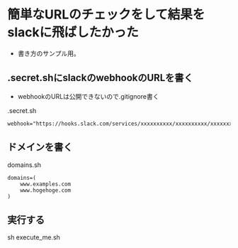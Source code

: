 # 簡単なURLのチェックをして結果をslackに飛ばしたかった
- 書き方のサンプル用。

## .secret.shにslackのwebhookのURLを書く
- webhookのURLは公開できないので.gitignore書く

.secret.sh
```
webhook="https://hooks.slack.com/services/xxxxxxxxxx/xxxxxxxxxx/xxxxxxxxxx"
```

## ドメインを書く
domains.sh
```
domains=(
    www.examples.com
    www.hogehoge.com
)
```

## 実行する
sh execute_me.sh



